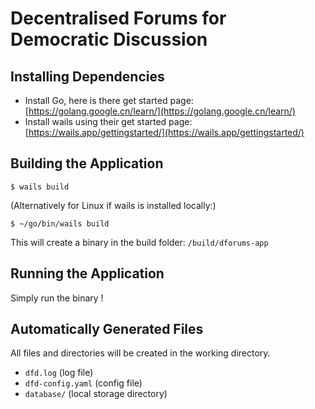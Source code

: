 # Decentralised Forums for Democratic Discussion

## Installing Dependencies

- Install Go, here is there get started page: [https://golang.google.cn/learn/](https://golang.google.cn/learn/)
- Install wails using their get started page: [https://wails.app/gettingstarted/](https://wails.app/gettingstarted/)

## Building the Application

`$ wails build`

(Alternatively for Linux if wails is installed locally:)

`$ ~/go/bin/wails build`

This will create a binary in the build folder: `/build/dforums-app`

## Running the Application

Simply run the binary !

## Automatically Generated Files

All files and directories will be created in the working directory.

- `dfd.log` (log file)
- `dfd-config.yaml` (config file)
- `database/` (local storage directory)
